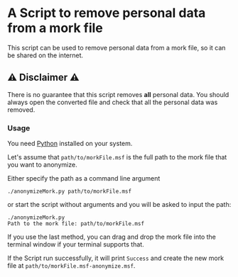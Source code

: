 # A Script to remove personal data from a mork file

This script can be used to remove personal data from a mork file,
so it can be shared on the internet.

## ⚠ Disclaimer ⚠

There is no guarantee that this script removes **all** personal data.
You should always open the converted file and check that all the personal data was removed.

### Usage

You need [Python](https://www.python.org/) installed on your system.

Let's assume that `path/to/morkFile.msf` is the full path
to the mork file that you want to anonymize.

Either specify the path as a command line argument
```shell script
./anonymizeMork.py path/to/morkFile.msf
```
or start the script without arguments and you will be asked to input the path:
```shell script
./anonymizeMork.py
Path to the mork file: path/to/morkFile.msf
```
If you use the last method, you can drag and drop the mork file into the terminal window
if your terminal supports that.

If the Script run successfully, it will print `Success` and create the new mork file at
`path/to/morkFile.msf-anonymize.msf`.
